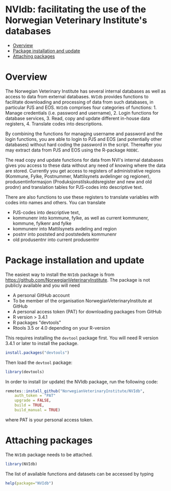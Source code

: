 NVIdb: facilitating the use of the Norwegian Veterinary Institute's databases
================

  - [Overview](#overview)
  - [Package installation and update](#package-installation-and-update)
  - [Attaching packages](#attaching-packages)

# Overview
The Norwegian Veterinary Institute has several internal databases as well as access to data from external databases. `NVIdb` provides functions to facilitate downloading and processing of data from such databases, in particular PJS and EOS. 
`NVIdb` comprises four categories of functions: 
    1. Manage credentials (i.e. password and username), 
    2. Login functions for database services, 
    3. Read, copy and update different in-house data registers,
    4. Translate codes into descriptions.
    
By combining the functions for managing username and password and the login functions, you are able to login to PJS and EOS (and potentially other databases) without hard coding the password in the script. Thereafter you may extract data from PJS and EOS using the R-package `RODBC`.

The read copy and update functions for data from NVI's internal databases gives you access to these data without any need of knowing where the data are stored. Currently you get access to registers of administrative regions (Kommune, Fylke, Postnummer, Mattilsynets avdelinger og regioner), produsentinformasjon (Produksjonstilskuddsregister and new and old prodnr) and translation tables for PJS-codes into descriptive text.

There are also functions to use these registers to translate variables with codes into names and others. You can translate
  - PJS-codes into descriptive text, 
  - kommunenr into kommune, fylke, as well as current kommunenr, kommune, fylkenr and fylke
  - kommunenr into Mattilsynets avdeling and region
  - postnr into poststed and poststedets kommunenr
  - old produsentnr into current produsentnr


# Package installation and update

The easiest way to install the `NVIdb` package is from https://github.com/NorwegianVeterinaryInstitute. 
The package is not publicly available and you will need
  - A personal GitHub account
  - To be member of the organisation NorwegianVeterinaryInstitute at GitHub
  - A personal access token (PAT) for downloading packages from GitHub
  - R version > 3.4.1
  - R packages "devtools"
  - Rtools 3.5 or 4.0 depending on your R-version

This requires installing the `devtool` package first. You will need R version
3.4.1 or later to install the package. 

``` r
install.packages("devtools")
```

Then load the `devtool` package:

``` r
library(devtools)
```

In order to install (or update) the NVIdb package, run the following code:

``` r
remotes::install_github("NorwegianVeterinaryInstitute/NVIdb", 
	auth_token = "PAT"
	upgrade = FALSE, 
	build = TRUE,
	build_manual = TRUE)
```

where PAT is your personal access token.


# Attaching packages

The `NVIdb` package needs to be attached.

``` r
library(NVIdb)
```

The list of available functions and datasets can be accessed by typing

``` r
help(package="NVIdb")
```

